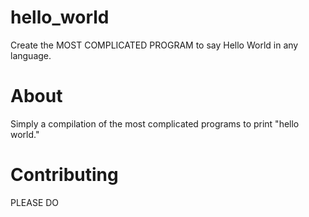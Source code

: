 # hello_world
Create the MOST COMPLICATED PROGRAM to say Hello World in any language. 

# About
Simply a compilation of the most complicated programs to print "hello world." 

# Contributing
PLEASE DO 
